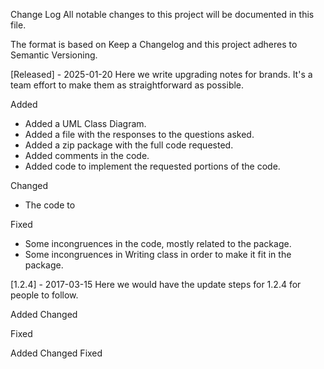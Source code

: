 Change Log
All notable changes to this project will be documented in this file.

The format is based on Keep a Changelog and this project adheres to Semantic Versioning.

[Released] - 2025-01-20
Here we write upgrading notes for brands. It's a team effort to make them as straightforward as possible.

Added
- Added a UML Class Diagram.
- Added a file with the responses to the questions asked.
- Added a zip package with the full code requested.
- Added comments in the code.
- Added code to implement the requested portions of the code. 

Changed
- The code to 

Fixed
- Some incongruences in the code, mostly related to the package.
- Some incongruences in Writing class in order to make it fit in the package. 

[1.2.4] - 2017-03-15
Here we would have the update steps for 1.2.4 for people to follow.

Added
Changed

Fixed

Added
Changed
Fixed

